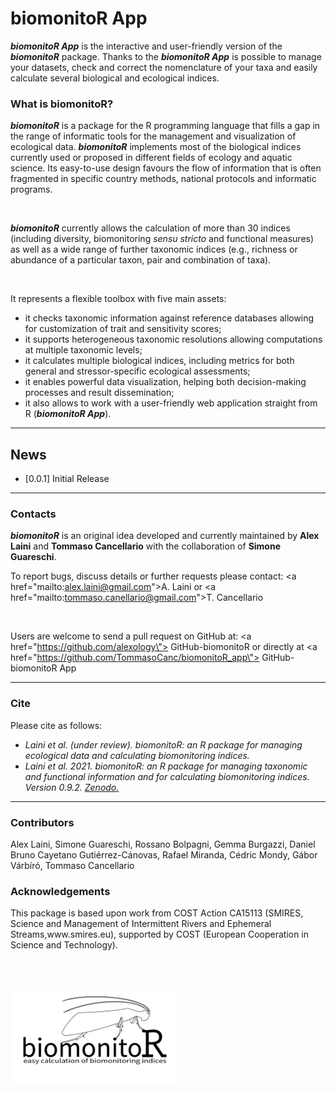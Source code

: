 
<h1>biomonitoR App</h1>

<b><i>biomonitoR App</b></i> is the interactive and user-friendly version of the <b><i>biomonitoR</b></i> package. Thanks to the <b><i>biomonitoR App</b></i> is possible to manage your datasets, check and correct the nomenclature of your taxa and easily calculate several biological and ecological indices.

<h3>What is biomonitoR?</h3>

<i><b>biomonitoR</b></i> is a package for the R programming language that fills a gap in the range of informatic tools for the management and visualization of ecological data. <i><b>biomonitoR</b></i> implements most of the biological indices currently used or proposed in different fields of ecology and aquatic science. Its easy-to-use design favours the flow of information that is often fragmented in specific country methods, national protocols and informatic programs.

<br>

<i><b>biomonitoR</b></i> currently allows the calculation of more than 30 indices (including diversity, biomonitoring <i>sensu stricto</i> and functional measures) as well as a wide range of further taxonomic indices (e.g., richness or abundance of a particular taxon, pair and combination of taxa).

<br>

It represents a flexible toolbox with five main assets:
<ul>
    <li>it checks taxonomic information against reference databases allowing for customization of trait and sensitivity scores;</li>
    <li>it supports heterogeneous taxonomic resolutions allowing computations at multiple taxonomic levels;</li>
    <li>it calculates multiple biological indices, including metrics for both general and stressor-specific ecological assessments;</li>
    <li>it enables powerful data visualization, helping both decision-making processes and result dissemination;</li>
    <li>it also allows to work with a user-friendly web application straight from R (<i><b>biomonitoR App</b></i>).</li>
</ul>

<hr>

<h2>News</h2>

- \[0.0.1\] Initial Release

<hr>

<h3>Contacts</h3>

<i><b>biomonitoR</b></i> is an original idea developed and currently maintained by <b>Alex Laini</b> and <b>Tommaso Cancellario</b> with the collaboration of <b>Simone Guareschi</b>.

To report bugs, discuss details or further requests please contact: <a href=\"mailto:alex.laini@gmail.com\">A. Laini</a> or <a href=\"mailto:tommaso.canellario@gmail.com\">T. Cancellario</a>

<br>

Users are welcome to send a pull request on GitHub at: <a href=\"https://github.com/alexology\"> GitHub-biomonitoR </a> or directly at <a href=\"https://github.com/TommasoCanc/biomonitoR_app\"> GitHub-biomonitoR App </a>

<hr>

<h3>Cite</h3>

Please cite as follows:
<ul>
    <li><i>Laini et al. (under review). biomonitoR: an R package for managing ecological data and calculating biomonitoring indices.</i></li>
    <li><i>Laini et al. 2021. biomonitoR: an R package for managing taxonomic and functional information and for calculating biomonitoring indices. Version 0.9.2. <a href=\"https://doi.org/10.5281/zenodo.4807008\"> Zenodo.</a> </i></li>
</ul>

<hr>

<h3>Contributors</h3>
Alex Laini, Simone Guareschi, Rossano Bolpagni, Gemma Burgazzi, Daniel Bruno 
Cayetano Gutiérrez-Cánovas, Rafael Miranda, Cédric Mondy, Gábor Várbíró,
Tommaso Cancellario

<h3>Acknowledgements</h3>
This package is based upon work from COST Action CA15113 (SMIRES, Science and 
Management of Intermittent Rivers and Ephemeral Streams,www.smires.eu), 
supported by COST (European Cooperation in Science and Technology).

<br><br><br>
<img src="https://github.com/TommasoCanc/biomonitoR_app/blob/main/biomonitoR_app/www/biomonitor_300px.png" height="150">
